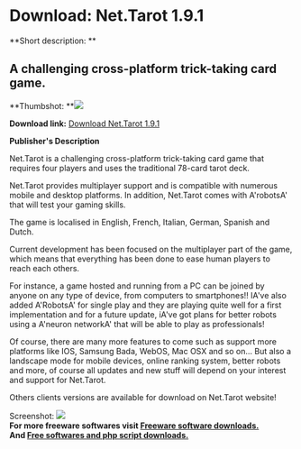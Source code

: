 # Download: Net.Tarot 1.9.1

**Short description: **

## A challenging cross-platform trick-taking card game.

  
**Thumbshot: **![](http://www.freewarefiles.com/screenshot/nettarot_md.jpg)   
  
**Download link:** [Download Net.Tarot 1.9.1](http://freesoftwares.boysofts.com/Net-Tarot_program_99072.html)  
  

**Publisher's Description**  
  

Net.Tarot is a challenging cross-platform trick-taking card game that requires
four players and uses the traditional 78-card tarot deck.

Net.Tarot provides multiplayer support and is compatible with numerous mobile
and desktop platforms. In addition, Net.Tarot comes with A'robotsA' that will
test your gaming skills.

The game is localised in English, French, Italian, German, Spanish and Dutch.

Current development has been focused on the multiplayer part of the game,
which means that everything has been done to ease human players to reach each
others.

For instance, a game hosted and running from a PC can be joined by anyone on
any type of device, from computers to smartphones!! IA've also added
A'RobotsA' for single play and they are playing quite well for a first
implementation and for a future update, iA've got plans for better robots
using a A'neuron networkA' that will be able to play as professionals!

Of course, there are many more features to come such as support more platforms
like IOS, Samsung Bada, WebOS, Mac OSX and so on... But also a landscape mode
for mobile devices, online ranking system, better robots and more, of course
all updates and new stuff will depend on your interest and support for
Net.Tarot.

Others clients versions are available for download on Net.Tarot website!

  
  
Screenshot: ![](http://www.freewarefiles.com/screenshot/nettarot.jpg)  
**For more freeware softwares visit [Freeware software downloads.](http://freesoftwares.boysofts.com/)**   
**And [Free softwares and php script downloads.](http://www.boysofts.com/)**

